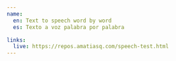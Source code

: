 ```yaml
---
name:
  en: Text to speech word by word
  es: Texto a voz palabra por palabra

links:
  live: https://repos.amatiasq.com/speech-test.html
---
```

